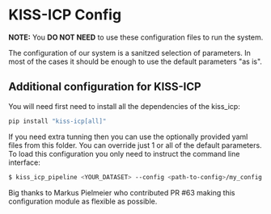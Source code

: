 # KISS-ICP Config

**NOTE:** You **DO NOT NEED** to use these configuration files to run the system.

The configuration of our system is a sanitzed selection of parameters. In most of the cases it
should be enough to use the default parameters "as is".

## Additional configuration for KISS-ICP

You will need first need to install all the dependencies of the kiss_icp:

```sh
pip install "kiss-icp[all]"
```
If you need extra tunning then you can use the optionally provided yaml files from this folder. You
can override just 1 or all of the default parameters. To load this configuration you only need to
instruct the command line interface:

```sh
$ kiss_icp_pipeline <YOUR_DATASET> --config <path-to-config>/my_config.yaml
```

Big thanks to Markus Pielmeier who contributed PR #63 making this configuration module as flexible
as possible.

